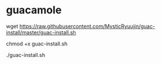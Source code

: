 # guacamole

wget https://raw.githubusercontent.com/MysticRyuujin/guac-install/master/guac-install.sh

chmod +x guac-install.sh

./guac-install.sh
